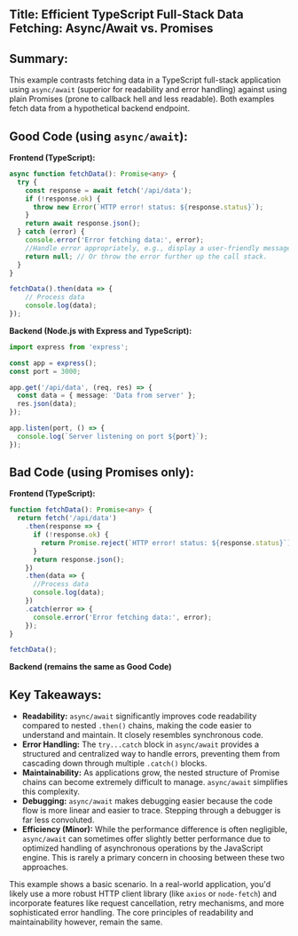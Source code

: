 ## Title: Efficient TypeScript Full-Stack Data Fetching: Async/Await vs. Promises

## Summary:

This example contrasts fetching data in a TypeScript full-stack application using `async/await` (superior for readability and error handling) against using plain Promises (prone to callback hell and less readable).  Both examples fetch data from a hypothetical backend endpoint.


## Good Code (using `async/await`):

**Frontend (TypeScript):**

```typescript
async function fetchData(): Promise<any> {
  try {
    const response = await fetch('/api/data');
    if (!response.ok) {
      throw new Error(`HTTP error! status: ${response.status}`);
    }
    return await response.json();
  } catch (error) {
    console.error('Error fetching data:', error);
    //Handle error appropriately, e.g., display a user-friendly message.
    return null; // Or throw the error further up the call stack.
  }
}

fetchData().then(data => {
    // Process data
    console.log(data);
});
```

**Backend (Node.js with Express and TypeScript):**

```typescript
import express from 'express';

const app = express();
const port = 3000;

app.get('/api/data', (req, res) => {
  const data = { message: 'Data from server' };
  res.json(data);
});

app.listen(port, () => {
  console.log(`Server listening on port ${port}`);
});
```


## Bad Code (using Promises only):


**Frontend (TypeScript):**

```typescript
function fetchData(): Promise<any> {
  return fetch('/api/data')
    .then(response => {
      if (!response.ok) {
        return Promise.reject(`HTTP error! status: ${response.status}`);
      }
      return response.json();
    })
    .then(data => {
      //Process data
      console.log(data);
    })
    .catch(error => {
      console.error('Error fetching data:', error);
    });
}

fetchData();
```

**Backend (remains the same as Good Code)**


## Key Takeaways:

* **Readability:** `async/await` significantly improves code readability compared to nested `.then()` chains, making the code easier to understand and maintain.  It closely resembles synchronous code.
* **Error Handling:** The `try...catch` block in `async/await` provides a structured and centralized way to handle errors, preventing them from cascading down through multiple `.catch()` blocks.
* **Maintainability:**  As applications grow, the nested structure of Promise chains can become extremely difficult to manage. `async/await` simplifies this complexity.
* **Debugging:**  `async/await` makes debugging easier because the code flow is more linear and easier to trace.  Stepping through a debugger is far less convoluted.
* **Efficiency (Minor):** While the performance difference is often negligible, `async/await` can sometimes offer slightly better performance due to optimized handling of asynchronous operations by the JavaScript engine.  This is rarely a primary concern in choosing between these two approaches.


This example shows a basic scenario. In a real-world application, you'd likely use a more robust HTTP client library (like `axios` or `node-fetch`) and incorporate features like request cancellation, retry mechanisms, and more sophisticated error handling.  The core principles of readability and maintainability however, remain the same.
